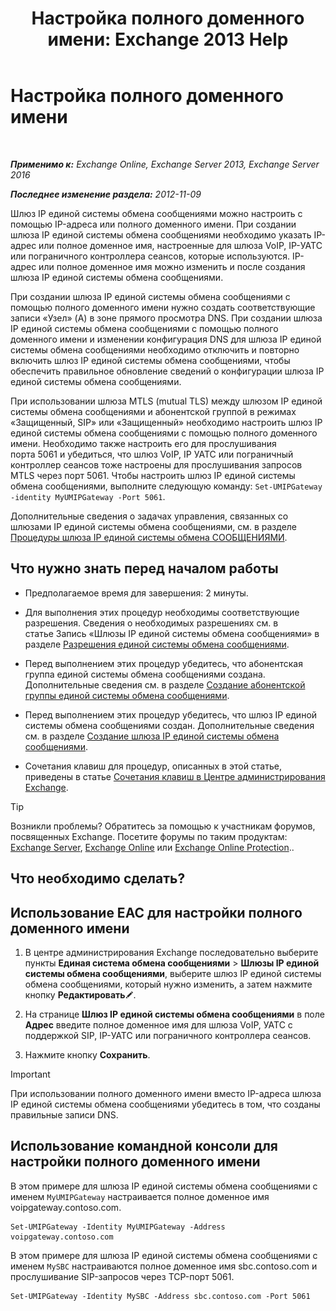 ﻿---
title: 'Настройка полного доменного имени: Exchange 2013 Help'
TOCTitle: Настройка полного доменного имени
ms:assetid: af093f87-59b7-44a8-a9a2-8f17f0cc7db8
ms:mtpsurl: https://technet.microsoft.com/ru-ru/library/Ee423553(v=EXCHG.150)
ms:contentKeyID: 50488901
ms.date: 05/22/2018
mtps_version: v=EXCHG.150
ms.translationtype: MT
---

# Настройка полного доменного имени

 

_**Применимо к:** Exchange Online, Exchange Server 2013, Exchange Server 2016_

_**Последнее изменение раздела:** 2012-11-09_

Шлюз IP единой системы обмена сообщениями можно настроить с помощью IP-адреса или полного доменного имени. При создании шлюза IP единой системы обмена сообщениями необходимо указать IP-адрес или полное доменное имя, настроенные для шлюза VoIP, IP-УАТС или пограничного контроллера сеансов, которые используются. IP-адрес или полное доменное имя можно изменить и после создания шлюза IP единой системы обмена сообщениями.

При создании шлюза IP единой системы обмена сообщениями с помощью полного доменного имени нужно создать соответствующие записи «Узел» (A) в зоне прямого просмотра DNS. При создании шлюза IP единой системы обмена сообщениями с помощью полного доменного имени и изменении конфигурация DNS для шлюза IP единой системы обмена сообщениями необходимо отключить и повторно включить шлюз IP единой системы обмена сообщениями, чтобы обеспечить правильное обновление сведений о конфигурации шлюза IP единой системы обмена сообщениями.

При использовании шлюза MTLS (mutual TLS) между шлюзом IP единой системы обмена сообщениями и абонентской группой в режимах «Защищенный, SIP» или «Защищенный» необходимо настроить шлюз IP единой системы обмена сообщениями с помощью полного доменного имени. Необходимо также настроить его для прослушивания порта 5061 и убедиться, что шлюз VoIP, IP УАТС или пограничный контроллер сеансов тоже настроены для прослушивания запросов MTLS через порт 5061. Чтобы настроить шлюз IP единой системы обмена сообщениями, выполните следующую команду: `Set-UMIPGateway -identity MyUMIPGateway -Port 5061`.

Дополнительные сведения о задачах управления, связанных со шлюзами IP единой системы обмена сообщениями, см. в разделе [Процедуры шлюза IP единой системы обмена СООБЩЕНИЯМИ](um-ip-gateway-procedures-exchange-2013-help.md).

## Что нужно знать перед началом работы

  - Предполагаемое время для завершения: 2 минуты.

  - Для выполнения этих процедур необходимы соответствующие разрешения. Сведения о необходимых разрешениях см. в статье Запись «Шлюзы IP единой системы обмена сообщениями» в разделе [Разрешения единой системы обмена сообщениями](unified-messaging-permissions-exchange-2013-help.md).

  - Перед выполнением этих процедур убедитесь, что абонентская группа единой системы обмена сообщениями создана. Дополнительные сведения см. в разделе [Создание абонентской группы единой системы обмена сообщениями](create-a-um-dial-plan-exchange-2013-help.md).

  - Перед выполнением этих процедур убедитесь, что шлюз IP единой системы обмена сообщениями создан. Дополнительные сведения см. в разделе [Создание шлюза IP единой системы обмена сообщениями](create-a-um-ip-gateway-exchange-2013-help.md).

  - Сочетания клавиш для процедур, описанных в этой статье, приведены в статье [Сочетания клавиш в Центре администрирования Exchange](keyboard-shortcuts-in-the-exchange-admin-center-exchange-online-protection-help.md).

> [!TIP]  
> Возникли проблемы? Обратитесь за помощью к участникам форумов, посвященных Exchange. Посетите форумы по таким продуктам: <a href="https://go.microsoft.com/fwlink/p/?linkid=60612">Exchange Server</a>, <a href="https://go.microsoft.com/fwlink/p/?linkid=267542">Exchange Online</a> или <a href="https://go.microsoft.com/fwlink/p/?linkid=285351">Exchange Online Protection</a>..


## Что необходимо сделать?

## Использование EAC для настройки полного доменного имени

1.  В центре администрирования Exchange последовательно выберите пункты **Единая система обмена сообщениями** \> **Шлюзы IP единой системы обмена сообщениями**, выберите шлюз IP единой системы обмена сообщениями, который нужно изменить, а затем нажмите кнопку **Редактировать**![Значок редактирования](images/Bb124582.6f53ccb2-1f13-4c02-bea0-30690e6ea71d(EXCHG.150).gif "Значок редактирования").

2.  На странице **Шлюз IP единой системы обмена сообщениями** в поле **Адрес** введите полное доменное имя для шлюза VoIP, УАТС с поддержкой SIP, IP-УАТС или пограничного контроллера сеансов.

3.  Нажмите кнопку **Сохранить**.

> [!IMPORTANT]  
> При использовании полного доменного имени вместо IP-адреса шлюза IP единой системы обмена сообщениями убедитесь в том, что созданы правильные записи DNS.


## Использование командной консоли для настройки полного доменного имени

В этом примере для шлюза IP единой системы обмена сообщениями с именем `MyUMIPGateway` настраивается полное доменное имя voipgateway.contoso.com.

    Set-UMIPGateway -Identity MyUMIPGateway -Address voipgateway.contoso.com

В этом примере для шлюза IP единой системы обмена сообщениями с именем `MySBC` настраиваются полное доменное имя sbc.contoso.com и прослушивание SIP-запросов через TCP-порт 5061.

    Set-UMIPGateway -Identity MySBC -Address sbc.contoso.com -Port 5061

